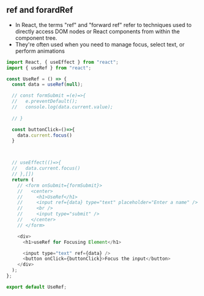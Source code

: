 ## ref and forardRef

- In React, the terms "ref" and "forward ref" refer to techniques used to directly access DOM nodes or React components from within the component tree.
- They're often used when you need to manage focus, select text, or perform animations


```js
import React, { useEffect } from "react";
import { useRef } from "react";

const UseRef = () => {
  const data = useRef(null);

  // const formSubmit =(e)=>{
  //   e.preventDefault();
  //   console.log(data.current.value);
    
  // }

  const buttonClick=()=>{
    data.current.focus()
  }



  // useEffect(()=>{
  //   data.current.focus()
  // },[])
  return (
    // <form onSubmit={formSubmit}>
    //   <center>
    //     <h1>UseRef</h1>
    //     <input ref={data} type="text" placeholder="Enter a name" />
    //     <br />
    //     <input type="submit" />
    //   </center>
    // </form>

    <div>
      <h1>useRef for Focusing Element</h1>

      <input type="text" ref={data} />
      <button onClick={buttonClick}>Focus the input</button>
    </div>
  );
};

export default UseRef;
``` 

